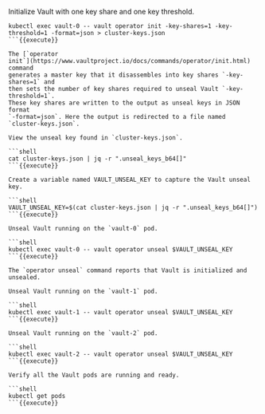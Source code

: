 Initialize Vault with one key share and one key threshold.

```shell
kubectl exec vault-0 -- vault operator init -key-shares=1 -key-threshold=1 -format=json > cluster-keys.json
```{{execute}}

The [`operator
init`](https://www.vaultproject.io/docs/commands/operator/init.html) command
generates a master key that it disassembles into key shares `-key-shares=1` and
then sets the number of key shares required to unseal Vault `-key-threshold=1`.
These key shares are written to the output as unseal keys in JSON format
`-format=json`. Here the output is redirected to a file named
`cluster-keys.json`.

View the unseal key found in `cluster-keys.json`.

```shell
cat cluster-keys.json | jq -r ".unseal_keys_b64[]"
```{{execute}}

Create a variable named VAULT_UNSEAL_KEY to capture the Vault unseal key.

```shell
VAULT_UNSEAL_KEY=$(cat cluster-keys.json | jq -r ".unseal_keys_b64[]")
```{{execute}}

Unseal Vault running on the `vault-0` pod.

```shell
kubectl exec vault-0 -- vault operator unseal $VAULT_UNSEAL_KEY
```{{execute}}

The `operator unseal` command reports that Vault is initialized and unsealed.

Unseal Vault running on the `vault-1` pod.

```shell
kubectl exec vault-1 -- vault operator unseal $VAULT_UNSEAL_KEY
```{{execute}}

Unseal Vault running on the `vault-2` pod.

```shell
kubectl exec vault-2 -- vault operator unseal $VAULT_UNSEAL_KEY
```{{execute}}

Verify all the Vault pods are running and ready.

```shell
kubectl get pods
```{{execute}}